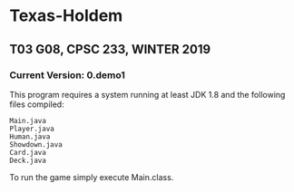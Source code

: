 # Texas-Holdem
## T03 G08, CPSC 233, WINTER 2019
### Current Version: 0.demo1

This program requires a system running at least JDK 1.8 and the following files compiled:

```
Main.java
Player.java
Human.java
Showdown.java
Card.java
Deck.java
```

To run the game simply execute Main.class.

